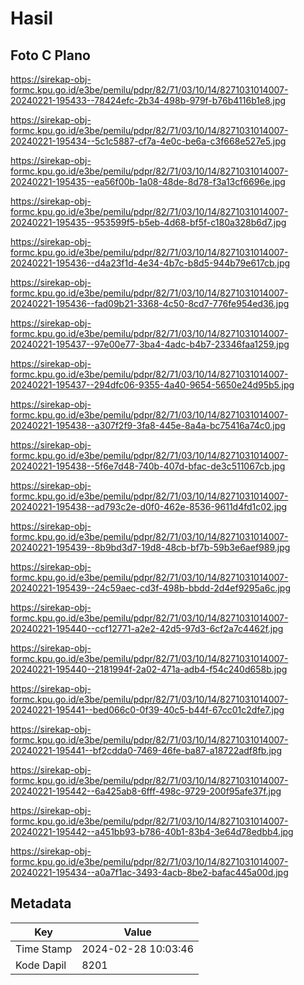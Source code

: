 # Hasil

## Foto C Plano

https://sirekap-obj-formc.kpu.go.id/e3be/pemilu/pdpr/82/71/03/10/14/8271031014007-20240221-195433--78424efc-2b34-498b-979f-b76b4116b1e8.jpg

https://sirekap-obj-formc.kpu.go.id/e3be/pemilu/pdpr/82/71/03/10/14/8271031014007-20240221-195434--5c1c5887-cf7a-4e0c-be6a-c3f668e527e5.jpg

https://sirekap-obj-formc.kpu.go.id/e3be/pemilu/pdpr/82/71/03/10/14/8271031014007-20240221-195435--ea56f00b-1a08-48de-8d78-f3a13cf6696e.jpg

https://sirekap-obj-formc.kpu.go.id/e3be/pemilu/pdpr/82/71/03/10/14/8271031014007-20240221-195435--953599f5-b5eb-4d68-bf5f-c180a328b6d7.jpg

https://sirekap-obj-formc.kpu.go.id/e3be/pemilu/pdpr/82/71/03/10/14/8271031014007-20240221-195436--d4a23f1d-4e34-4b7c-b8d5-944b79e617cb.jpg

https://sirekap-obj-formc.kpu.go.id/e3be/pemilu/pdpr/82/71/03/10/14/8271031014007-20240221-195436--fad09b21-3368-4c50-8cd7-776fe954ed36.jpg

https://sirekap-obj-formc.kpu.go.id/e3be/pemilu/pdpr/82/71/03/10/14/8271031014007-20240221-195437--97e00e77-3ba4-4adc-b4b7-23346faa1259.jpg

https://sirekap-obj-formc.kpu.go.id/e3be/pemilu/pdpr/82/71/03/10/14/8271031014007-20240221-195437--294dfc06-9355-4a40-9654-5650e24d95b5.jpg

https://sirekap-obj-formc.kpu.go.id/e3be/pemilu/pdpr/82/71/03/10/14/8271031014007-20240221-195438--a307f2f9-3fa8-445e-8a4a-bc75416a74c0.jpg

https://sirekap-obj-formc.kpu.go.id/e3be/pemilu/pdpr/82/71/03/10/14/8271031014007-20240221-195438--5f6e7d48-740b-407d-bfac-de3c511067cb.jpg

https://sirekap-obj-formc.kpu.go.id/e3be/pemilu/pdpr/82/71/03/10/14/8271031014007-20240221-195438--ad793c2e-d0f0-462e-8536-9611d4fd1c02.jpg

https://sirekap-obj-formc.kpu.go.id/e3be/pemilu/pdpr/82/71/03/10/14/8271031014007-20240221-195439--8b9bd3d7-19d8-48cb-bf7b-59b3e6aef989.jpg

https://sirekap-obj-formc.kpu.go.id/e3be/pemilu/pdpr/82/71/03/10/14/8271031014007-20240221-195439--24c59aec-cd3f-498b-bbdd-2d4ef9295a6c.jpg

https://sirekap-obj-formc.kpu.go.id/e3be/pemilu/pdpr/82/71/03/10/14/8271031014007-20240221-195440--ccf12771-a2e2-42d5-97d3-6cf2a7c4462f.jpg

https://sirekap-obj-formc.kpu.go.id/e3be/pemilu/pdpr/82/71/03/10/14/8271031014007-20240221-195440--2181994f-2a02-471a-adb4-f54c240d658b.jpg

https://sirekap-obj-formc.kpu.go.id/e3be/pemilu/pdpr/82/71/03/10/14/8271031014007-20240221-195441--bed066c0-0f39-40c5-b44f-67cc01c2dfe7.jpg

https://sirekap-obj-formc.kpu.go.id/e3be/pemilu/pdpr/82/71/03/10/14/8271031014007-20240221-195441--bf2cdda0-7469-46fe-ba87-a18722adf8fb.jpg

https://sirekap-obj-formc.kpu.go.id/e3be/pemilu/pdpr/82/71/03/10/14/8271031014007-20240221-195442--6a425ab8-6fff-498c-9729-200f95afe37f.jpg

https://sirekap-obj-formc.kpu.go.id/e3be/pemilu/pdpr/82/71/03/10/14/8271031014007-20240221-195442--a451bb93-b786-40b1-83b4-3e64d78edbb4.jpg

https://sirekap-obj-formc.kpu.go.id/e3be/pemilu/pdpr/82/71/03/10/14/8271031014007-20240221-195434--a0a7f1ac-3493-4acb-8be2-bafac445a00d.jpg


## Metadata

| Key        | Value               |
| ---------- | ------------------- |
| Time Stamp | 2024-02-28 10:03:46 |
| Kode Dapil | 8201                |



